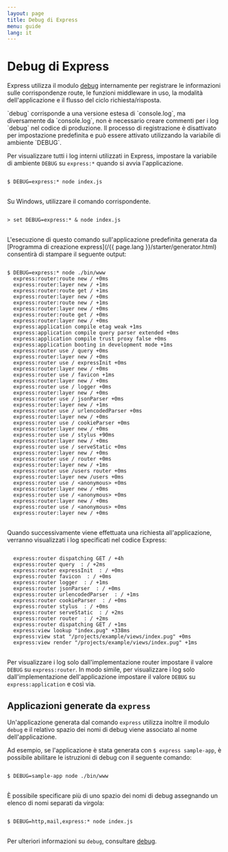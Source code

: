 ```yaml
---
layout: page
title: Debug di Express
menu: guide
lang: it
---
```


# Debug di Express

Express utilizza il modulo [debug](https://www.npmjs.com/package/debug)
internamente per registrare le informazioni sulle corrispondenze route, le funzioni middleware in uso, la modalità dell'applicazione
e il flusso del ciclo richiesta/risposta.

<div class="doc-box doc-info" markdown="1">
`debug` corrisponde a una versione estesa di `console.log`, ma diversamente da `console.log`, non è necessario
creare commenti per i log `debug` nel codice di produzione. Il processo di registrazione è disattivato per impostazione predefinita e può essere attivato utilizzando la variabile di ambiente `DEBUG`.
</div>

Per visualizzare tutti i log interni utilizzati in Express, impostare la variabile di ambiente `DEBUG` su
`express:*` quando si avvia l'applicazione.

<pre>
<code class="language-sh" translate="no">
$ DEBUG=express:* node index.js
</code>
</pre>

Su Windows, utilizzare il comando corrispondente.

<pre>
<code class="language-sh" translate="no">
> set DEBUG=express:* & node index.js
</code>
</pre>

L'esecuzione di questo comando sull'applicazione predefinita generata da [Programma di creazione express](/{{ page.lang }}/starter/generator.html) consentirà di stampare il seguente output:

<pre>
<code class="language-sh" translate="no">
$ DEBUG=express:* node ./bin/www
  express:router:route new / +0ms
  express:router:layer new / +1ms
  express:router:route get / +1ms
  express:router:layer new / +0ms
  express:router:route new / +1ms
  express:router:layer new / +0ms
  express:router:route get / +0ms
  express:router:layer new / +0ms
  express:application compile etag weak +1ms
  express:application compile query parser extended +0ms
  express:application compile trust proxy false +0ms
  express:application booting in development mode +1ms
  express:router use / query +0ms
  express:router:layer new / +0ms
  express:router use / expressInit +0ms
  express:router:layer new / +0ms
  express:router use / favicon +1ms
  express:router:layer new / +0ms
  express:router use / logger +0ms
  express:router:layer new / +0ms
  express:router use / jsonParser +0ms
  express:router:layer new / +1ms
  express:router use / urlencodedParser +0ms
  express:router:layer new / +0ms
  express:router use / cookieParser +0ms
  express:router:layer new / +0ms
  express:router use / stylus +90ms
  express:router:layer new / +0ms
  express:router use / serveStatic +0ms
  express:router:layer new / +0ms
  express:router use / router +0ms
  express:router:layer new / +1ms
  express:router use /users router +0ms
  express:router:layer new /users +0ms
  express:router use / &lt;anonymous&gt; +0ms
  express:router:layer new / +0ms
  express:router use / &lt;anonymous&gt; +0ms
  express:router:layer new / +0ms
  express:router use / &lt;anonymous&gt; +0ms
  express:router:layer new / +0ms
</code>
</pre>

Quando successivamente viene effettuata una richiesta all'applicazione, verranno visualizzati i log specificati nel codice Express:

<pre>
<code class="language-sh" translate="no">
  express:router dispatching GET / +4h
  express:router query  : / +2ms
  express:router expressInit  : / +0ms
  express:router favicon  : / +0ms
  express:router logger  : / +1ms
  express:router jsonParser  : / +0ms
  express:router urlencodedParser  : / +1ms
  express:router cookieParser  : / +0ms
  express:router stylus  : / +0ms
  express:router serveStatic  : / +2ms
  express:router router  : / +2ms
  express:router dispatching GET / +1ms
  express:view lookup "index.pug" +338ms
  express:view stat "/projects/example/views/index.pug" +0ms
  express:view render "/projects/example/views/index.pug" +1ms
</code>
</pre>

Per visualizzare i log solo dall'implementazione router impostare il valore `DEBUG` su `express:router`. In modo simile, per visualizzare i log solo dall'implementazione dell'applicazione impostare il valore `DEBUG` su `express:application` e così via.

## Applicazioni generate da `express`

Un'applicazione generata dal comando `express` utilizza inoltre il modulo `debug` e il relativo spazio dei nomi di debug viene associato al nome dell'applicazione.

Ad esempio, se l'applicazione è stata generata con `$ express sample-app`, è possibile abilitare le istruzioni di debug con il seguente comando:

<pre>
<code class="language-sh" translate="no">
$ DEBUG=sample-app node ./bin/www
</code>
</pre>

È possibile specificare più di uno spazio dei nomi di debug assegnando un elenco di nomi separati da virgola:

<pre>
<code class="language-sh" translate="no">
$ DEBUG=http,mail,express:* node index.js
</code>
</pre>

Per ulteriori informazioni su `debug`, consultare [debug](https://www.npmjs.com/package/debug).
